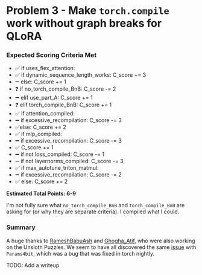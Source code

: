 # Problem 3 - Make `torch.compile` work without graph breaks for QLoRA

### Expected Scoring Criteria Met

- ✅ if uses_flex_attention:
- ✅   if dynamic_sequence_length_works: C_score += 3
- ➖   else: C_score += 1
- ❓ if no_torch_compile_BnB: C_score -= 2
- ➖ elif use_part_A: C_score += 1
- ❓ elif torch_compile_BnB: C_score += 1
- ✅ if attention_compiled:
- ➖ if excessive_recompilation: C_score -= 3
- ✅else: C_score += 2
- ✅ if mlp_compiled:
- ➖ if excessive_recompilation: C_score -= 3
- ✅   C_score += 1
- ➖ if not loss_compiled: C_score -= 1
- ➖ if not layernorms_compiled: C_score -= 3
- ✅ if max_autotune_triton_matmul:
- ➖   if excessive_recompilation: C_score -= 2
- ✅   else: C_score += 2

**Estimated Total Points: 6-9**

I'm not fully sure what `no_torch_compile_BnB` and `torch_compile_BnB` are asking for (or why they are separate criteria). I compiled what I could.

### Summary

A huge thanks to [RameshBabuAsh](https://github.com/RameshBabuAsh) and [Ghogha_Atif](https://discuss.pytorch.org/u/Ghogha_Atif/), who were also working on the Unsloth Puzzles. We seem to have all discovered the same [issue](https://discuss.pytorch.org/t/how-to-solve-the-graph-break-happen-in-torch-compile/216858/) with `Params4bit`, which was a bug that was fixed in torch nightly.


TODO: Add a writeup